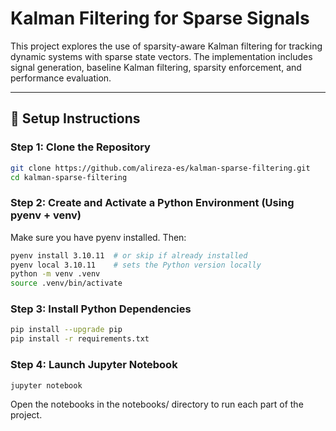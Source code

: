 # Kalman Filtering for Sparse Signals

This project explores the use of sparsity-aware Kalman filtering for tracking dynamic systems with sparse state vectors. The implementation includes signal generation, baseline Kalman filtering, sparsity enforcement, and performance evaluation.

---

## 🔧 Setup Instructions

### Step 1: Clone the Repository

```bash
git clone https://github.com/alireza-es/kalman-sparse-filtering.git
cd kalman-sparse-filtering
```

### Step 2: Create and Activate a Python Environment (Using pyenv + venv)

Make sure you have pyenv installed. Then:

```bash
pyenv install 3.10.11  # or skip if already installed
pyenv local 3.10.11    # sets the Python version locally
python -m venv .venv
source .venv/bin/activate
```

### Step 3: Install Python Dependencies

```bash
pip install --upgrade pip
pip install -r requirements.txt
```

### Step 4: Launch Jupyter Notebook

```bash
jupyter notebook
```

Open the notebooks in the notebooks/ directory to run each part of the project.


